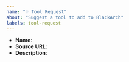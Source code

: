```yaml
---
name: "💡 Tool Request"
about: "Suggest a tool to add to BlackArch"
labels: tool-request
---
```


- **Name**:
- **Source URL**:
- **Description**:
